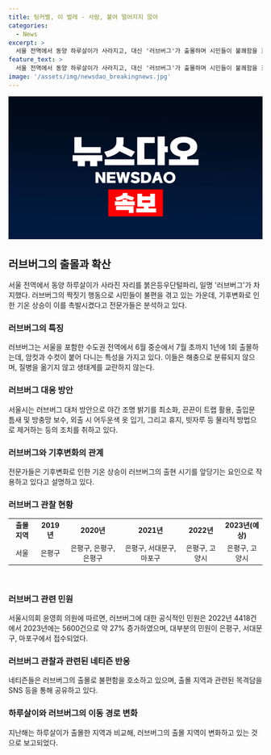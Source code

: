 ```yaml
---
title: 팅커벨, 이 벌레 - 사람, 붙어 떨어지지 않아
categories:
  - News
excerpt: >
  서울 전역에서 동양 하루살이가 사라지고, 대신 '러브버그'가 출몰하며 시민들이 불쾌함을 호소하고 있다. 이들은 짝짓기 시기에 암수가 꼬리를 맞대고 비행하며 도심 곳곳에서 목격되고 있으며, 전문가들은 이를 기후 변화의 결과로 분석하고 있다. 러브버그는 생태계를 교란하지 않으며, 암수컷이 붙어 다니는 특성을 가지고 있지만, 사람들의 혐오감을 일으키고 있다. 현재 지역 당국은 러브버그에 대한 대처 방안을 모색 중에 있으며, 시민들은 관찰과 예방을 위해 주의가 요구되고 있다.
feature_text: >
  서울 전역에서 동양 하루살이가 사라지고, 대신 '러브버그'가 출몰하며 시민들이 불쾌함을 호소하고 있다. 이들은 짝짓기 시기에 암수가 꼬리를 맞대고 비행하며 도심 곳곳에서 목격되고 있으며, 전문가들은 이를 기후 변화의 결과로 분석하고 있다. 러브버그는 생태계를 교란하지 않으며, 암수컷이 붙어 다니는 특성을 가지고 있지만, 사람들의 혐오감을 일으키고 있다. 현재 지역 당국은 러브버그에 대한 대처 방안을 모색 중에 있으며, 시민들은 관찰과 예방을 위해 주의가 요구되고 있다.
image: '/assets/img/newsdao_breakingnews.jpg'
---
```


<p><img src="/assets/img/newsdao_breakingnews.jpg" alt="pcversion 속보" /></p>

<h2 data-ke-size="size26">러브버그의 출몰과 확산</h2>

<p data-ke-size="size16">서울 전역에서 동양 하루살이가 사라진 자리를 붉은등우단털파리, 일명 '러브버그'가 차지했다. 러브버그의 짝짓기 행동으로 시민들이 불편을 겪고 있는 가운데, 기후변화로 인한 기온 상승이 이를 촉발시켰다고 전문가들은 분석하고 있다.</p>

<h3><b>러브버그의 특징</b></h3>

<p data-ke-size="size16">러브버그는 서울을 포함한 수도권 전역에서 6월 중순에서 7월 초까지 1년에 1회 출몰하는데, 암컷과 수컷이 붙어 다니는 특성을 가지고 있다. 이들은 해충으로 분류되지 않으며, 질병을 옮기지 않고 생태계를 교란하지 않는다.</p>

<h3><b>러브버그 대응 방안</b></h3>

<p data-ke-size="size16">서울시는 러브버그 대처 방안으로 야간 조명 밝기를 최소화, 끈끈이 트랩 활용, 출입문 틈새 및 방충망 보수, 외출 시 어두운색 옷 입기, 그리고 휴지, 빗자루 등 물리적 방법으로 제거하는 등의 조치를 취하고 있다.</p>

<h3><b>러브버그와 기후변화의 관계</b></h3>

<p data-ke-size="size16">전문가들은 기후변화로 인한 기온 상승이 러브버그의 출현 시기를 앞당기는 요인으로 작용하고 있다고 설명하고 있다.</p>

<h3><b>러브버그 관찰 현황</b></h3>

<table>
    <tbody>
        <tr>
            <td style="text-align: center; height: 17px;"><b>출몰 지역</b></td>
            <td style="text-align: center; height: 17px;"><b>2019년</b></td>
            <td style="text-align: center; height: 17px;"><b>2020년</b></td>
            <td style="text-align: center; height: 17px;"><b>2021년</b></td>
            <td style="text-align: center; height: 17px;"><b>2022년</b></td>
            <td style="text-align: center; height: 17px;"><b>2023년(예상)</b></td>
        </tr>
        <tr>
            <td style="text-align: center; height: 17px;">서울</td>
            <td style="text-align: center; height: 17px;">은평구</td>
            <td style="text-align: center; height: 17px;">은평구, 은평구, 은평구</td>
            <td style="text-align: center; height: 17px;">은평구, 서대문구, 마포구</td>
            <td style="text-align: center; height: 17px;">은평구, 고양시</td>
            <td style="text-align: center; height: 17px;">은평구, 고양시</td>
        </tr>
    </tbody>
</table>

<p data-ke-size="size16">&nbsp;</p>

<h3><b>러브버그 관련 민원</b></h3>

<p data-ke-size="size16">서울시의회 윤영희 의원에 따르면, 러브버그에 대한 공식적인 민원은 2022년 4418건에서 2023년에는 5600건으로 약 27% 증가하였으며, 대부분의 민원이 은평구, 서대문구, 마포구에서 접수되었다.</p>

<h3><b>러브버그 관찰과 관련된 네티즌 반응</b></h3>

<p data-ke-size="size16">네티즌들은 러브버그의 출몰로 불편함을 호소하고 있으며, 출몰 지역과 관련된 목격담을 SNS 등을 통해 공유하고 있다.</p>

<h3><b>하루살이와 러브버그의 이동 경로 변화</b></h3>

<p data-ke-size="size16">지난해는 하루살이가 출몰한 지역과 비교해, 러브버그의 출몰 지역이 변화하고 있는 것으로 보고되었다.</p>

<p data-ke-size="size16">&nbsp;</p>

